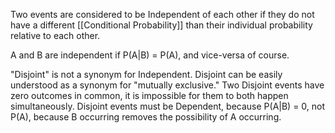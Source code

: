 
Two events are considered to be Independent of each other if they do not have a different [[Conditional Probability]] than their individual probability relative to each other.

A and B are independent if P(A|B) = P(A), and vice-versa of course.

"Disjoint" is not a synonym for Independent. Disjoint can be easily understood as a synonym for "mutually exclusive." Two Disjoint events have zero outcomes in common, it is impossible for them to both happen simultaneously.
Disjoint events must be Dependent, because P(A|B) = 0, not P(A), because B occurring removes the possibility of A occurring.